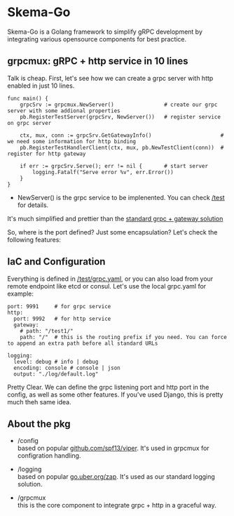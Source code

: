 # Skema-Go
Skema-Go is a Golang framework to simplify gRPC development by integrating various opensource components for best practice.

## grpcmux: gRPC + http service in 10 lines
Talk is cheap. First, let's see how we can create a grpc server with http enabled in just 10 lines.
```
func main() {
	grpcSrv := grpcmux.NewServer()                # create our grpc server with some addional properties
	pb.RegisterTestServer(grpcSrv, NewServer())   # register service on grpc server

	ctx, mux, conn := grpcSrv.GetGatewayInfo()                      # we need some information for http binding
	pb.RegisterTestHandlerClient(ctx, mux, pb.NewTestClient(conn))  # register for http gateway

	if err := grpcSrv.Serve(); err != nil {       # start server
		logging.Fatalf("Serve error %v", err.Error())
	}
}
```
* NewServer() is the grpc service to be implenented. You can check [/test](https://github.com/skema-dev/skema-go/tree/main/test) for details.  

It's much simplified and prettier than the [standard grpc + gateway solution](https://grpc-ecosystem.github.io/grpc-gateway/docs/tutorials/adding_annotations/)  

So, where is the port defined? Just some encapsulation?  Let's check the following features:

## IaC and Configuration
Everything is defined in [/test/grpc.yaml](https://github.com/skema-dev/skema-go/tree/main/test/grpc.yaml), or you can also load from your remote endpoint like etcd or consul. Let's use the local grpc.yaml for example:  
```
port: 9991     # for grpc service
http:
  port: 9992   # for http service
  gateway:
    # path: "/test1/"
    path: "/"  # this is the routing prefix if you need. You can force to append an extra path before all standard URLs

logging:
  level: debug # info | debug
  encoding: console # console | json
  output: "./log/default.log"
```
  
Pretty Clear. We can define the grpc listening port and http port in the config, as well as some other features. If you've used Django, this is pretty much theh same idea.  

## About the pkg
* /config  
  based on popular [github.com/spf13/viper](github.com/spf13/viper). It's used in grpcmux for configration handling.
  
* /logging  
  based on popular [go.uber.org/zap](go.uber.org/zap). It's used as our standard logging solution.  

* /grpcmux  
  this is the core component to integrate grpc + http in a graceful way.  

